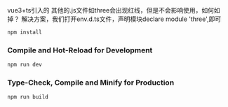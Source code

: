 vue3+ts引入的 其他的.js文件如three会出现红线，但是不会影响使用，如何如掉？
解决方案，我们打开env.d.ts文件，声明模块declare module 'three',即可

```sh
npm install
```

### Compile and Hot-Reload for Development

```sh
npm run dev
```

### Type-Check, Compile and Minify for Production

```sh
npm run build
```
